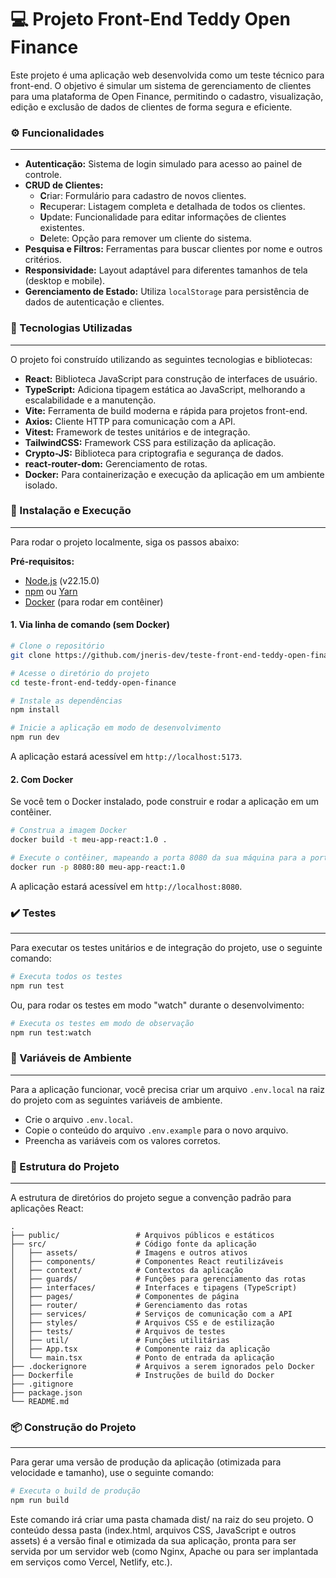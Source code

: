 # 💻 Projeto Front-End Teddy Open Finance

Este projeto é uma aplicação web desenvolvida como um teste técnico para front-end. O objetivo é simular um sistema de gerenciamento de clientes para uma plataforma de Open Finance, permitindo o cadastro, visualização, edição e exclusão de dados de clientes de forma segura e eficiente.

### ⚙️ Funcionalidades
---

- **Autenticação:** Sistema de login simulado para acesso ao painel de controle.
- **CRUD de Clientes:**
  - **C**riar: Formulário para cadastro de novos clientes.
  - **R**ecuperar: Listagem completa e detalhada de todos os clientes.
  - **U**pdate: Funcionalidade para editar informações de clientes existentes.
  - **D**elete: Opção para remover um cliente do sistema.
- **Pesquisa e Filtros:** Ferramentas para buscar clientes por nome e outros critérios.
- **Responsividade:** Layout adaptável para diferentes tamanhos de tela (desktop e mobile).
- **Gerenciamento de Estado:** Utiliza `localStorage` para persistência de dados de autenticação e clientes.

### 🧪 Tecnologias Utilizadas
---

O projeto foi construído utilizando as seguintes tecnologias e bibliotecas:

- **React:** Biblioteca JavaScript para construção de interfaces de usuário.
- **TypeScript:** Adiciona tipagem estática ao JavaScript, melhorando a escalabilidade e a manutenção.
- **Vite:** Ferramenta de build moderna e rápida para projetos front-end.
- **Axios:** Cliente HTTP para comunicação com a API.
- **Vitest:** Framework de testes unitários e de integração.
- **TailwindCSS:** Framework CSS para estilização da aplicação.
- **Crypto-JS:** Biblioteca para criptografia e segurança de dados.
- **react-router-dom:** Gerenciamento de rotas.
- **Docker:** Para containerização e execução da aplicação em um ambiente isolado.

### 🔧 Instalação e Execução
---

Para rodar o projeto localmente, siga os passos abaixo:

**Pré-requisitos:**

- [Node.js](https://nodejs.org/) (v22.15.0)
- [npm](https://www.npmjs.com/) ou [Yarn](https://yarnpkg.com/)
- [Docker](https://www.docker.com/products/docker-desktop/) (para rodar em contêiner)

#### 1\. Via linha de comando (sem Docker)

```bash
# Clone o repositório
git clone https://github.com/jneris-dev/teste-front-end-teddy-open-finance.git

# Acesse o diretório do projeto
cd teste-front-end-teddy-open-finance

# Instale as dependências
npm install

# Inicie a aplicação em modo de desenvolvimento
npm run dev
```

A aplicação estará acessível em `http://localhost:5173`.

#### 2\. Com Docker

Se você tem o Docker instalado, pode construir e rodar a aplicação em um contêiner.

```bash
# Construa a imagem Docker
docker build -t meu-app-react:1.0 .

# Execute o contêiner, mapeando a porta 8080 da sua máquina para a porta 80 do contêiner
docker run -p 8080:80 meu-app-react:1.0
```

A aplicação estará acessível em `http://localhost:8080`.

### ✔️ Testes
---

Para executar os testes unitários e de integração do projeto, use o seguinte comando:

```bash
# Executa todos os testes
npm run test
```

Ou, para rodar os testes em modo "watch" durante o desenvolvimento:

```bash
# Executa os testes em modo de observação
npm run test:watch
```

### 🔑 Variáveis de Ambiente
---

Para a aplicação funcionar, você precisa criar um arquivo `.env.local` na raiz do projeto com as seguintes variáveis de ambiente.

- Crie o arquivo `.env.local`.
- Copie o conteúdo do arquivo `.env.example` para o novo arquivo.
- Preencha as variáveis com os valores corretos.

### 📁 Estrutura do Projeto
---

A estrutura de diretórios do projeto segue a convenção padrão para aplicações React:

```
.
├── public/                 # Arquivos públicos e estáticos
├── src/                    # Código fonte da aplicação
│   ├── assets/             # Imagens e outros ativos
│   ├── components/         # Componentes React reutilizáveis
│   ├── context/            # Contextos da aplicação
│   ├── guards/             # Funções para gerenciamento das rotas
│   ├── interfaces/         # Interfaces e tipagens (TypeScript)
│   ├── pages/              # Componentes de página
│   ├── router/             # Gerenciamento das rotas
│   ├── services/           # Serviços de comunicação com a API
│   ├── styles/             # Arquivos CSS e de estilização
│   ├── tests/              # Arquivos de testes
│   ├── util/               # Funções utilitárias
│   ├── App.tsx             # Componente raiz da aplicação
│   └── main.tsx            # Ponto de entrada da aplicação
├── .dockerignore           # Arquivos a serem ignorados pelo Docker
├── Dockerfile              # Instruções de build do Docker
├── .gitignore
├── package.json
└── README.md
```

### 📦 Construção do Projeto
---

Para gerar uma versão de produção da aplicação (otimizada para velocidade e tamanho), use o seguinte comando:

```bash
# Executa o build de produção
npm run build
```

Este comando irá criar uma pasta chamada dist/ na raiz do seu projeto. O conteúdo dessa pasta (index.html, arquivos CSS, JavaScript e outros assets) é a versão final e otimizada da sua aplicação, pronta para ser servida por um servidor web (como Nginx, Apache ou para ser implantada em serviços como Vercel, Netlify, etc.).
